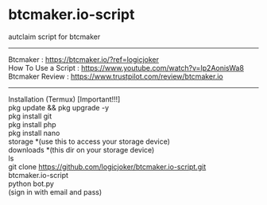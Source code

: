 # btcmaker.io-script
autclaim script for btcmaker
*****
Btcmaker : https://btcmaker.io/?ref=logicjoker<br>
How To Use a Script : https://www.youtube.com/watch?v=Ip2AonisWa8<br>
Btcmaker Review : https://www.trustpilot.com/review/btcmaker.io<br>
*****
Installation (Termux) [Important!!!]<br>
pkg update && pkg upgrade -y<br>
pkg install git<br>
pkg install php<br>
pkg install nano<br>
storage *(use this to access your storage device)<br>
downloads *(this dir on your storage device)<br>
ls<br>
git clone https://github.com/logicjoker/btcmaker.io-script.git<br>
btcmaker.io-script<br>
python bot.py<br> (sign in with email and pass)
